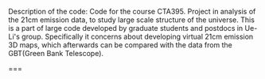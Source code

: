 Description of the code:
Code for the course CTA395. Project in analysis of the 21cm emission data, to study large scale structure of the universe. This is a part of large code developed by graduate students and postdocs in Ue-Li's group. Specifically it concerns about developing virtual 21cm emission 3D maps, which afterwards can be compared with the data from the GBT(Green Bank Telescope).

===
